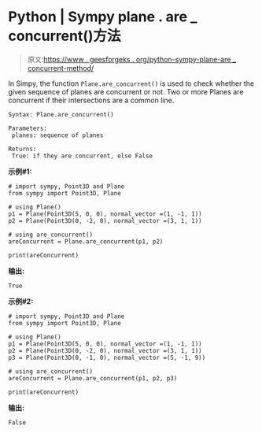 # Python | Sympy plane . are _ concurrent()方法

> 原文:[https://www . geesforgeks . org/python-sympy-plane-are _ concurrent-method/](https://www.geeksforgeeks.org/python-sympy-plane-are_concurrent-method/)

In Simpy, the function `Plane.are_concurrent()` is used to check whether the given sequence of planes are concurrent or not. Two or more Planes are concurrent if their intersections are a common line.

```
Syntax: Plane.are_concurrent()

Parameters:
 planes: sequence of planes

Returns:
 True: if they are concurrent, else False

```

**示例#1:**

```
# import sympy, Point3D and Plane
from sympy import Point3D, Plane

# using Plane() 
p1 = Plane(Point3D(5, 0, 0), normal_vector =(1, -1, 1))
p2 = Plane(Point3D(0, -2, 0), normal_vector =(3, 1, 1))

# using are_concurrent()
areConcurrent = Plane.are_concurrent(p1, p2)

print(areConcurrent)
```

**输出:**

```
True
```

**示例#2:**

```
# import sympy, Point3D and Plane
from sympy import Point3D, Plane

# using Plane() 
p1 = Plane(Point3D(5, 0, 0), normal_vector =(1, -1, 1))
p2 = Plane(Point3D(0, -2, 0), normal_vector =(3, 1, 1))
p3 = Plane(Point3D(0, -1, 0), normal_vector =(5, -1, 9))

# using are_concurrent()
areConcurrent = Plane.are_concurrent(p1, p2, p3)

print(areConcurrent)
```

**输出:**

```
False
```